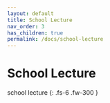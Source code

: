 ```yaml
---
layout: default
title: School Lecture
nav_order: 3
has_children: true
permalink: /docs/school-lecture
---
```


# School Lecture

school lecture
{: .fs-6 .fw-300 }
